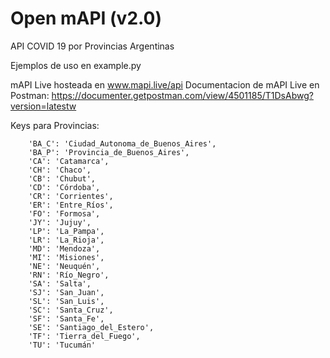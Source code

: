 # Open mAPI (v2.0)
API COVID 19 por Provincias Argentinas

Ejemplos de uso en example.py

mAPI Live hosteada en www.mapi.live/api
Documentacion de mAPI Live en Postman: https://documenter.getpostman.com/view/4501185/T1DsAbwg?version=latestw

Keys para Provincias:

 		'BA_C': 'Ciudad_Autonoma_de_Buenos_Aires',
		'BA_P': 'Provincia_de_Buenos_Aires',
		'CA': 'Catamarca',
		'CH': 'Chaco',
		'CB': 'Chubut',
		'CD': 'Córdoba',
		'CR': 'Corrientes',
		'ER': 'Entre_Ríos',
		'FO': 'Formosa',
		'JY': 'Jujuy',
		'LP': 'La_Pampa',
		'LR': 'La_Rioja',
		'MD': 'Mendoza',
		'MI': 'Misiones',
		'NE': 'Neuquén',
		'RN': 'Río_Negro',
		'SA': 'Salta',
		'SJ': 'San_Juan',
		'SL': 'San_Luis',
		'SC': 'Santa_Cruz',
		'SF': 'Santa_Fe',
		'SE': 'Santiago_del_Estero',
		'TF': 'Tierra_del_Fuego',
		'TU': 'Tucumán'
